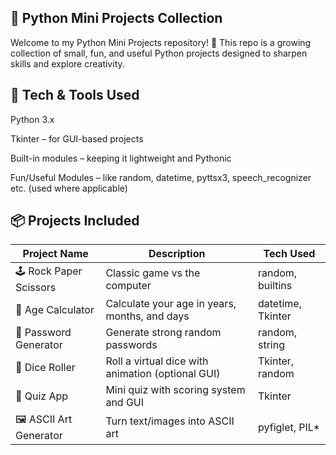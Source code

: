 <h2>🐍 Python Mini Projects Collection</h2>
Welcome to my Python Mini Projects repository! 🚀
This repo is a growing collection of small, fun, and useful Python projects designed to sharpen skills and explore creativity.

<h2>🧰 Tech & Tools Used</h2>
Python 3.x

Tkinter – for GUI-based projects

Built-in modules – keeping it lightweight and Pythonic

Fun/Useful Modules – like random, datetime, pyttsx3, speech_recognizer etc. (used where applicable)

<h2>📦 Projects Included</h2>

| Project Name            | Description                                       | Tech Used         |
| ----------------------- | ------------------------------------------------- | ----------------- |
| 🕹️ Rock Paper Scissors | Classic game vs the computer                      | random, builtins  |
| 📅 Age Calculator       | Calculate your age in years, months, and days     | datetime, Tkinter |
| 🔐 Password Generator   | Generate strong random passwords                  | random, string    |
| 🎲 Dice Roller          | Roll a virtual dice with animation (optional GUI) | Tkinter, random   |
| 🧠 Quiz App             | Mini quiz with scoring system and GUI             | Tkinter           |
| 🖼 ASCII Art Generator  | Turn text/images into ASCII art                   | pyfiglet, PIL\*   |

